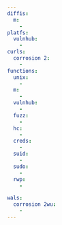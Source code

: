 ```yaml
---
diffis:
  m:
    -
platfs:
  vulnhub:
    -
curls:
  corrosion 2:
    -
functions:
  unix:
    -
  m:
    -
  vulnhub:
    -
  fuzz:
    -
  hc:
    -
  creds:
    -
  suid:
    -
  sudo:
    -
  rwp:
    -

wals:
  corrosion 2wu:
    -
---
```

